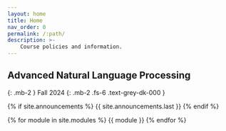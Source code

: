 ```yaml
---
layout: home
title: Home
nav_order: 0
permalink: /:path/
description: >-
    Course policies and information.
---
```


## Advanced Natural Language Processing
{: .mb-2 }
Fall 2024
{: .mb-2 .fs-6 .text-grey-dk-000 }

{% if site.announcements %}
{{ site.announcements.last }}
{% endif %}


{% for module in site.modules %}
{{ module }}
{% endfor %}





